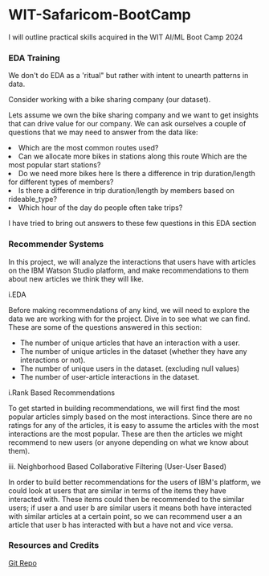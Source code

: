 # WIT-Safaricom-BootCamp
I will outline practical skills acquired in the WIT AI/ML  Boot Camp 2024

<h3>EDA Training </h3>

<p>We don't do EDA as a 'ritual" but rather with intent to unearth patterns in data.</p>
Consider working with a bike sharing company (our dataset).
<p>Lets assume we own the bike sharing company and we want to get insights that can drive value for our company. We can ask ourselves a couple of questions that we may need to answer from the data like:</p>
<p>
<li>Which are the most common routes used?</li>
<li>Can we allocate more bikes in stations along this route Which are the most popular start stations?</li>
<li>Do we need more bikes here Is there a difference in trip duration/length for different types of members?</li>
<li>Is there a difference in trip duration/length by members based on rideable_type?</li>
<li>Which hour of the day do people often take trips?</li>
</p>

<p>I have tried to bring out answers to these few questions in this EDA section</p>

<h3>Recommender Systems</h3>

<p>In this project, we will analyze the interactions that users have with articles on the IBM Watson Studio platform, and make recommendations to them about new articles we think they will like.</p>

i.EDA
<p>Before making recommendations of any kind, we will need to explore the data we are working with for the project. Dive in to see what we can find. These are some of the questions answered in this section:</p>
<ul>
<li>The number of unique articles that have an interaction with a user.</li>
<li>The number of unique articles in the dataset (whether they have any interactions or not).</li>
<li>The number of unique users in the dataset. (excluding null values)</li>
<li>The number of user-article interactions in the dataset.</li>
</ul>

i.Rank Based Recommendations
<p>To get started in building recommendations, we will first find the most popular articles simply based on the most interactions. Since there are no ratings for any of the articles, it is easy to assume the articles with the most interactions are the most popular. These are then the articles we might recommend to new users (or anyone depending on what we know about them).</p>

iii. Neighborhood Based Collaborative Filtering (User-User Based)
<p>In order to build better recommendations for the users of IBM's platform, we could look at users that are similar in terms of the items they have interacted with. These items could then be recommended to the similar users; if user a and user b are similar users it means both have interacted with similar articles at a certain point, so we can recommend user a an article that user b has interacted with but a have not and vice versa.</p>


<h3>Resources and Credits</h3>
<a href='https://github.com/louisteo9/recommendations-with-IBM'>Git Repo</a>
